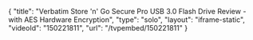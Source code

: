 {
    "title": "Verbatim Store 'n' Go Secure Pro USB 3.0 Flash Drive Review - with AES Hardware Encryption",
    "type": "solo",
    "layout": "iframe-static",
    "videoId": "150221811",
    "url": "\/tvpembed\/150221811"
}